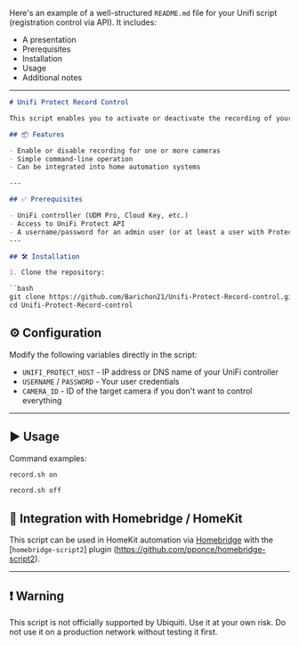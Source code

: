 Here's an example of a well-structured `README.md` file for your Unifi script (registration control via API). It includes:

* A presentation
* Prerequisites
* Installation
* Usage
* Additional notes

---

````markdown
# Unifi Protect Record Control

This script enables you to activate or deactivate the recording of your **UniFi Protect** cameras via the API. It is designed to be integrated into automations (e.g. with Homebridge/HomeKit).

## 📦 Features

- Enable or disable recording for one or more cameras
- Simple command-line operation
- Can be integrated into home automation systems

---

## ✅ Prerequisites

- UniFi controller (UDM Pro, Cloud Key, etc.)
- Access to UniFi Protect API
- A username/password for an admin user (or at least a user with Protect access)
---

## 🛠️ Installation

1. Clone the repository:

``bash
git clone https://github.com/Barichon21/Unifi-Protect-Record-control.git
cd Unifi-Protect-Record-control
````

## ⚙️ Configuration

Modify the following variables directly in the script:

* `UNIFI_PROTECT_HOST` - IP address or DNS name of your UniFi controller
* `USERNAME` / `PASSWORD` - Your user credentials
* `CAMERA_ID` - ID of the target camera if you don't want to control everything

---

## ▶️ Usage

Command examples:

```bash
record.sh on
```

```bash
record.sh off
```

## 🧩 Integration with Homebridge / HomeKit

This script can be used in HomeKit automation via [Homebridge](https://homebridge.io/) with the [`homebridge-script2`] plugin (https://github.com/pponce/homebridge-script2).

---

## ❗ Warning

This script is not officially supported by Ubiquiti. Use it at your own risk. Do not use it on a production network without testing it first.
